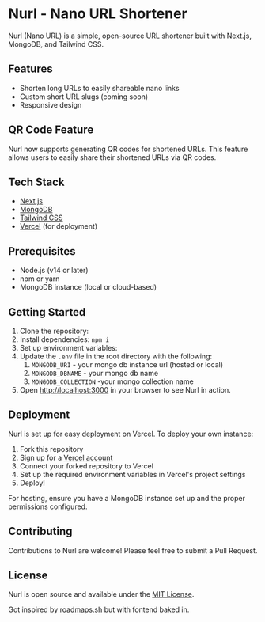 # Nurl - Nano URL Shortener

Nurl (Nano URL) is a simple, open-source URL shortener built with Next.js, MongoDB, and Tailwind CSS.

## Features

- Shorten long URLs to easily shareable nano links
- Custom short URL slugs (coming soon)
- Responsive design
  
## QR Code Feature

Nurl now supports generating QR codes for shortened URLs. This feature allows users to easily share their shortened URLs via QR codes.

## Tech Stack

- [Next.js](https://nextjs.org/)
- [MongoDB](https://www.mongodb.com/)
- [Tailwind CSS](https://tailwindcss.com/)
- [Vercel](https://vercel.com/) (for deployment)

## Prerequisites

- Node.js (v14 or later)
- npm or yarn
- MongoDB instance (local or cloud-based)

## Getting Started

1. Clone the repository:
2. Install dependencies: `npm i`
3. Set up environment variables:
4. Update the `.env` file in the root directory with the following: 
      1. `MONGODB_URI` - your mongo db instance url (hosted or local)
      2. `MONGODB_DBNAME` - your mongo db name
      3. `MONGODB_COLLECTION` -your mongo collection name
5. Open [http://localhost:3000](http://localhost:3000) in your browser to see Nurl in action.

## Deployment

Nurl is set up for easy deployment on Vercel. To deploy your own instance:

1. Fork this repository
2. Sign up for a [Vercel account](https://vercel.com/signup)
3. Connect your forked repository to Vercel
4. Set up the required environment variables in Vercel's project settings
5. Deploy!

For hosting, ensure you have a MongoDB instance set up and the proper permissions configured.

## Contributing

Contributions to Nurl are welcome! Please feel free to submit a Pull Request.

## License

Nurl is open source and available under the [MIT License](LICENSE).

Got inspired by [roadmaps.sh](https://roadmap.sh/projects/url-shortening-service) but with fontend baked in.
